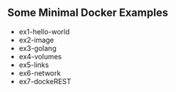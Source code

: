 ## Some Minimal Docker Examples

- ex1-hello-world
- ex2-image
- ex3-golang
- ex4-volumes
- ex5-links
- ex6-network
- ex7-dockeREST

